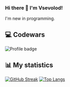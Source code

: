 ### Hi there 👋 I'm Vsevolod!
I'm new in programming.

<!--
**SevaDactyl/SevaDactyl** is a ✨ _special_ ✨ repository because its `README.md` (this file) appears on your GitHub profile.

Here are some ideas to get you started:

- 🔭 I’m currently working on ...
- 🌱 I’m currently learning ...
- 👯 I’m looking to collaborate on ...
- 🤔 I’m looking for help with ...
- 💬 Ask me about ...
- 📫 How to reach me: ...
- 😄 Pronouns: ...
- ⚡ Fun fact: ...
-->

## 💻 Codewars
![Profile badge](https://www.codewars.com/users/SevaDactyl/badges/large)

## 📊 My statistics
[![GitHub Streak](http://github-readme-streak-stats.herokuapp.com?user=SevaDactyl&theme=dark&background=000000)](https://git.io/streak-stats)
[![Top Langs](https://github-readme-stats.vercel.app/api/top-langs/?username=SevaDactyl&layout=compact&theme=vision-friendly-dark)](https://github.com/anuraghazra/github-readme-stats)
